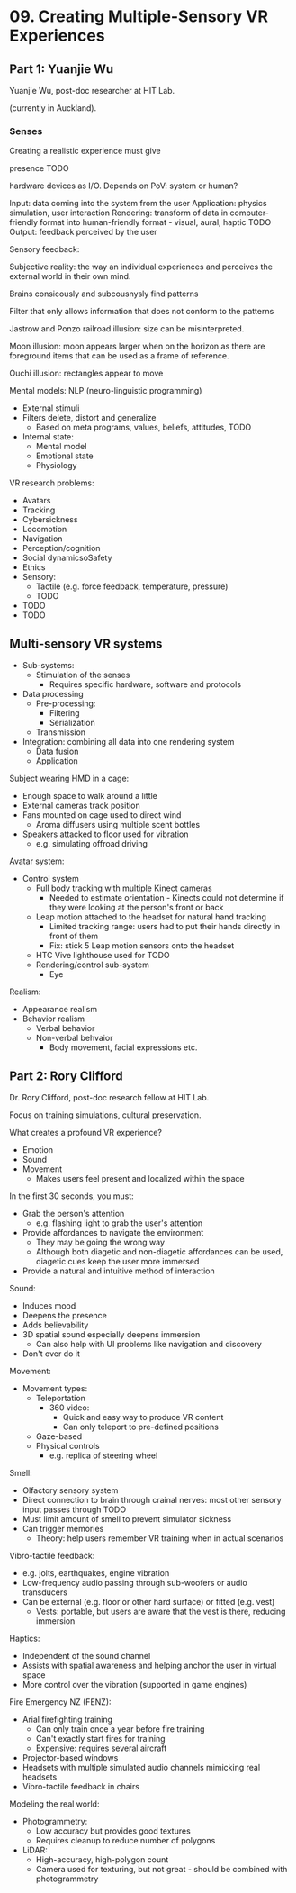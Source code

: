 # 09. Creating Multiple-Sensory VR Experiences

## Part 1: Yuanjie Wu

Yuanjie Wu, post-doc researcher at HIT Lab.

(currently in Auckland).

### Senses

Creating a realistic experience must give

presence
TODO


hardware devices as I/O. Depends on PoV: system or human?

Input: data coming into the system from the user
Application: physics simulation, user interaction
Rendering: transform of data in computer-friendly format into human-friendly format - visual, aural, haptic TODO
Output: feedback perceived by the user


Sensory feedback: 

Subjective reality: the way an individual experiences and perceives the external world in their own mind.

Brains consicously and subcousnysly find patterns

Filter that only allows information that does not conform to the patterns




Jastrow and Ponzo railroad illusion: size can be misinterpreted.

Moon illusion: moon appears larger when on the horizon as there are foreground items that can be used as a frame of reference.

Ouchi illusion: rectangles appear to move

Mental models: NLP (neuro-linguistic programming)

- External stimuli
- Filters delete, distort and generalize
  - Based on meta programs, values, beliefs, attitudes, TODO
- Internal state:
  - Mental model
  - Emotional state
  - Physiology

VR research problems:

- Avatars
- Tracking
- Cybersickness
- Locomotion
- Navigation
- Perception/cognition
- Social dynamicsoSafety
- Ethics
- Sensory:
  - Tactile (e.g. force feedback, temperature, pressure)
  - TODO
- TODO
- TODO

## Multi-sensory VR systems

- Sub-systems:
  - Stimulation of the senses
    - Requires specific hardware, software and protocols
- Data processing
  - Pre-processing:
    - Filtering
    - Serialization
  - Transmission
- Integration: combining all data into one rendering system
  - Data fusion
  - Application

Subject wearing HMD in a cage:

- Enough space to walk around a little
- External cameras track position
- Fans mounted on cage used to direct wind
  - Aroma diffusers using multiple scent bottles
- Speakers attacked to floor used for vibration
  - e.g. simulating offroad driving

Avatar system:

- Control system
  - Full body tracking with multiple Kinect cameras
    - Needed to estimate orientation - Kinects could not determine if they were looking at the person's front or back
  - Leap motion attached to the headset for natural hand tracking
    - Limited tracking range: users had to put their hands directly in front of them
    - Fix: stick 5 Leap motion sensors onto the headset
  - HTC Vive lighthouse used for TODO
  - Rendering/control sub-system
    - Eye

Realism:

- Appearance realism
- Behavior realism
  - Verbal behavior
  - Non-verbal behvaior
    - Body movement, facial expressions etc.

## Part 2: Rory Clifford

Dr. Rory Clifford, post-doc research fellow at HIT Lab.

Focus on training simulations, cultural preservation.

What creates a profound VR experience?

- Emotion
- Sound
- Movement
  - Makes users feel present and localized within the space

In the first 30 seconds, you must:

- Grab the person's attention
  - e.g. flashing light to grab the user's attention
- Provide affordances to navigate the environment
  - They may be going the wrong way
  - Although both diagetic and non-diagetic affordances can be used, diagetic
    cues keep the user more immersed
- Provide a natural and intuitive method of interaction

Sound:

- Induces mood
- Deepens the presence
- Adds believability
- 3D spatial sound especially deepens immersion
  - Can also help with UI problems like navigation and discovery
- Don't over do it

Movement:

- Movement types:
  - Teleportation
    - 360 video:
      - Quick and easy way to produce VR content
      - Can only teleport to pre-defined positions
  - Gaze-based
  - Physical controls
    - e.g. replica of steering wheel


Smell:

- Olfactory sensory system
- Direct connection to brain through crainal nerves: most other sensory input passes through TODO
- Must limit amount of smell to prevent simulator sickness
- Can trigger memories
  - Theory: help users remember VR training when in actual scenarios

Vibro-tactile feedback:

- e.g. jolts, earthquakes, engine vibration
- Low-frequency audio passing through sub-woofers or audio transducers
- Can be external (e.g. floor or other hard surface) or fitted (e.g. vest)
  - Vests: portable, but users are aware that the vest is there, reducing immersion

Haptics:

- Independent of the sound channel
- Assists with spatial awareness and helping anchor the user in virtual space
- More control over the vibration (supported in game engines)

Fire Emergency NZ (FENZ):

- Arial firefighting training
  - Can only train once a year before fire training
  - Can't exactly start fires for training
  - Expensive: requires several aircraft
- Projector-based windows
- Headsets with multiple simulated audio channels mimicking real headsets
- Vibro-tactile feedback in chairs

Modeling the real world:

- Photogrammetry:
  - Low accuracy but provides good textures
  - Requires cleanup to reduce number of polygons
- LiDAR:
  - High-accuracy, high-polygon count
  - Camera used for texturing, but not great - should be combined with photogrammetry
